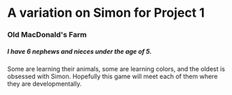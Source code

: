 # A variation on Simon for Project 1
### Old MacDonald's Farm

##### I have 6 nephews and nieces under the age of 5.
Some are learning their animals, some are learning colors, and the oldest is obsessed with Simon.
Hopefully this game will meet each of them where they are developmentally.


